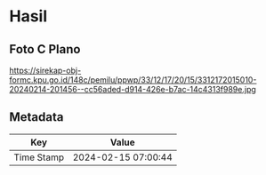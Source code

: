 # Hasil

## Foto C Plano

https://sirekap-obj-formc.kpu.go.id/148c/pemilu/ppwp/33/12/17/20/15/3312172015010-20240214-201456--cc56aded-d914-426e-b7ac-14c4313f989e.jpg


## Metadata

| Key        | Value               |
| ---------- | ------------------- |
| Time Stamp | 2024-02-15 07:00:44 |




